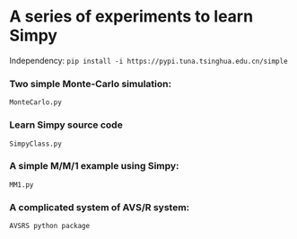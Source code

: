 # A series of experiments to learn Simpy

Independency:
`pip install -i https://pypi.tuna.tsinghua.edu.cn/simple`

### Two simple Monte-Carlo simulation:

`MonteCarlo.py`

### Learn Simpy source code

`SimpyClass.py`

### A simple M/M/1 example using Simpy:

`MM1.py`

### A complicated system of AVS/R system:

`AVSRS python package`